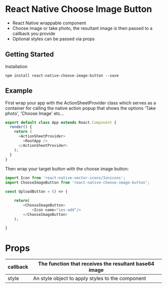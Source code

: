 # React Native Choose Image Button

* React Native wrappable component
* Choose image or take photo, the resultant image is then passed to a callback you provide
* Optional styles can be passed via props

## Getting Started

Installation

`npm install react-native-choose-image-button --save`

## Example

First wrap your app with the ActionSheetProvider class which serves as a container for
calling the native action popup that shows the options 'Take photo', 'Choose Image' etc...

```javascript
export default class App extends React.Component {
  render() {
    return (
      <ActionSheetProvider>
        <RootApp />
      </ActionSheetProvider>
    );
  }
}
```

Then wrap your target button with the choose image button:

```javascript
import Icon from 'react-native-vector-icons/Ionicons';
import ChooseImageButton from 'react-native-choose-image-button';

const UploadButton = () => {

    return(
        <ChooseImageButton>
            <Icon name="ios-add"/>
        </ChooseImageButton>
    );

}
```

# Props

| callback | The function that receives the resultant base64 image |
|----------|-------------------------------------------------------|
| style    | An style object to apply styles to the component      |